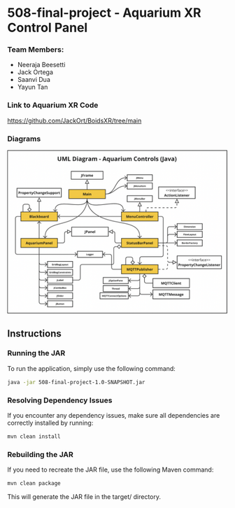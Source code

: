 # 508-final-project - Aquarium XR Control Panel

### Team Members:
- Neeraja Beesetti
- Jack Ortega
- Saanvi Dua
- Yayun Tan

### Link to Aquarium XR Code
https://github.com/JackOrt/BoidsXR/tree/main

### Diagrams
![UML Diagram for Java Aquarium Controls](https://github.com/nbeesetti/508-final-project/blob/5f4868e8c8f5e53b0e69ffa1bf80c14b2ae1ec55/UML-Java.png)

## Instructions

### Running the JAR

To run the application, simply use the following command:

```sh
java -jar 508-final-project-1.0-SNAPSHOT.jar
```

### Resolving Dependency Issues

If you encounter any dependency issues, make sure all dependencies are correctly installed by running:

```sh
mvn clean install
```

### Rebuilding the JAR
If you need to recreate the JAR file, use the following Maven command:

```sh
mvn clean package
```
This will generate the JAR file in the target/ directory.